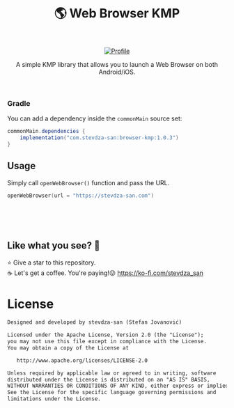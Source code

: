 <p align="center">
  <h1 align="center">🌎 Web Browser KMP</h1>
</p><br>

<p align="center">
  <a href="https://central.sonatype.com/artifact/com.stevdza-san/browser-kmp"><img alt="Profile" src="https://badgen.net/badge/Maven Central/v1.0.3/blue?icon=github"/></a>
</p>
<p align="center">
A simple KMP library that allows you to launch a Web Browser on both Android/iOS.
</p><br>


### Gradle

You can add a dependency inside the `commonMain` source set:
```gradle
commonMain.dependencies {
    implementation("com.stevdza-san:browser-kmp:1.0.3")
}
```
## Usage

Simply call `openWebBrowser()` function and pass the URL.

```kotlin
openWebBrowser(url = "https://stevdza-san.com")
```

<br/><br/><br/>

## Like what you see? :yellow_heart:
⭐ Give a star to this repository. <br />
☕ Let's get a coffee. You're paying!😜 https://ko-fi.com/stevdza_san

# License
```xml
Designed and developed by stevdza-san (Stefan Jovanović)

Licensed under the Apache License, Version 2.0 (the "License");
you may not use this file except in compliance with the License.
You may obtain a copy of the License at

   http://www.apache.org/licenses/LICENSE-2.0

Unless required by applicable law or agreed to in writing, software
distributed under the License is distributed on an "AS IS" BASIS,
WITHOUT WARRANTIES OR CONDITIONS OF ANY KIND, either express or implied.
See the License for the specific language governing permissions and
limitations under the License.
```

